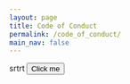 ```yaml
---
layout: page
title: Code of Conduct
permalink: /code_of_conduct/
main_nav: false
---
```


srtrt
<button name="button" onclick="http://www.google.com">Click me</button>
